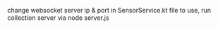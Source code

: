 change websocket server ip & port in SensorService.kt file to use,
run collection server via node server.js
